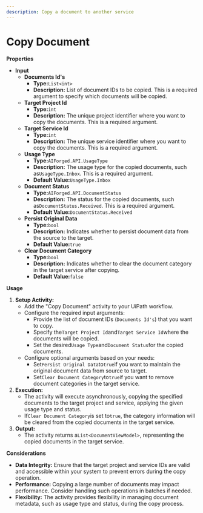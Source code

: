 ```yaml
---
description: Copy a document to another service
---
```


# Copy Document

**Properties**

* **Input**
  * **Documents Id's**
    * **Type:**`List<int>`
    * **Description:** List of document IDs to be copied. This is a required argument to specify which documents will be copied.
  * **Target Project Id**
    * **Type:**`int`
    * **Description:** The unique project identifier where you want to copy the documents. This is a required argument.
  * **Target Service Id**
    * **Type:**`int`
    * **Description:** The unique service identifier where you want to copy the documents. This is a required argument.
  * **Usage Type**
    * **Type:**`AIForged.API.UsageType`
    * **Description:** The usage type for the copied documents, such as`UsageType.Inbox`. This is a required argument.
    * **Default Value:**`UsageType.Inbox`
  * **Document Status**
    * **Type:**`AIForged.API.DocumentStatus`
    * **Description:** The status for the copied documents, such as`DocumentStatus.Received`. This is a required argument.
    * **Default Value:**`DocumentStatus.Received`
  * **Persist Original Data**
    * **Type:**`bool`
    * **Description:** Indicates whether to persist document data from the source to the target.
    * **Default Value:**`true`
  * **Clear Document Category**
    * **Type:**`bool`
    * **Description:** Indicates whether to clear the document category in the target service after copying.
    * **Default Value:**`false`

**Usage**

1. **Setup Activity:**
   * Add the "Copy Document" activity to your UiPath workflow.
   * Configure the required input arguments:
     * Provide the list of document IDs (`Documents Id's`) that you want to copy.
     * Specify the`Target Project Id`and`Target Service Id`where the documents will be copied.
     * Set the desired`Usage Type`and`Document Status`for the copied documents.
   * Configure optional arguments based on your needs:
     * Set`Persist Original Data`to`true`if you want to maintain the original document data from source to target.
     * Set`Clear Document Category`to`true`if you want to remove document categories in the target service.
2. **Execution:**
   * The activity will execute asynchronously, copying the specified documents to the target project and service, applying the given usage type and status.
   * If`Clear Document Category`is set to`true`, the category information will be cleared from the copied documents in the target service.
3. **Output:**
   * The activity returns a`List<DocumentViewModel>`, representing the copied documents in the target service.

**Considerations**

* **Data Integrity:** Ensure that the target project and service IDs are valid and accessible within your system to prevent errors during the copy operation.
* **Performance:** Copying a large number of documents may impact performance. Consider handling such operations in batches if needed.
* **Flexibility:** The activity provides flexibility in managing document metadata, such as usage type and status, during the copy process.

